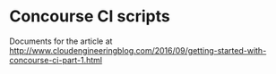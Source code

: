 # Concourse CI scripts
Documents for the article at http://www.cloudengineeringblog.com/2016/09/getting-started-with-concourse-ci-part-1.html 
